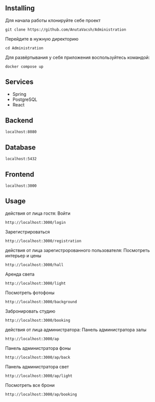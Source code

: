 ## Installing
Для начала работы клонируйте себе проект
```shell
git clone https://github.com/AnutaVacsh/Administration
```
Перейдите в нужную директорию
```shell
cd Administration
```
Для развёртывания у себя приложения воспользуйтесь командой:
```shell
docker compose up
```
## Services
+ Spring
+ PostgreSQL
+ React

## Backend
```shell
localhost:8080
```
## Database
```shell
localhost:5432
```
## Frontend
```shell
localhost:3000
```
## Usage
действия от лица гостя:
Войти 
```shell
http://localhost:3000/login
```
Зарегистрироваться 
```shell
http://localhost:3000/registration
```
действия от лица зарегистророванного пользователя:
Посмотреть интерьер и цены 
```shell
http://localhost:3000/hall
```
Аренда света 
```shell
http://localhost:3000/light
```
Посмотреть фотофоны 
```shell
http://localhost:3000/background
```
Забронировать студию 
```shell
http://localhost:3000/booking
```
действия от лица администратора:
Панель администратора залы 
```shell
http://localhost:3000/ap
```
Панель администратора фоны 
```shell
http://localhost:3000/ap/back
```
Панель администратора свет 
```shell
http://localhost:3000/ap/light
```
Посмотреть все брони 
```shell
http://localhost:3000/ap/booking
```
